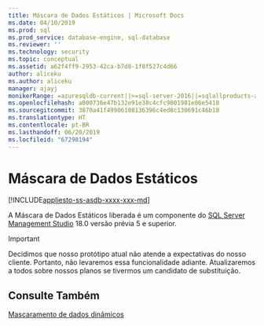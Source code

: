 ```yaml
---
title: Máscara de Dados Estáticos | Microsoft Docs
ms.date: 04/10/2019
ms.prod: sql
ms.prod_service: database-engine, sql-database
ms.reviewer: ''
ms.technology: security
ms.topic: conceptual
ms.assetid: a62f4ff9-2953-42ca-b7d8-1f8f527c4d66
author: aliceku
ms.author: aliceku
manager: ajayj
monikerRange: =azuresqldb-current||>=sql-server-2016||=sqlallproducts-allversions||>=sql-server-linux-2017||=azuresqldb-mi-current
ms.openlocfilehash: a000736e47b132e91e38c4cfc9001981e86e5418
ms.sourcegitcommit: 3870a41f49906108136396c4ed8c130691c46b18
ms.translationtype: HT
ms.contentlocale: pt-BR
ms.lasthandoff: 06/20/2019
ms.locfileid: "67298194"
---
```

# <a name="static-data-masking"></a>Máscara de Dados Estáticos
[!INCLUDE[appliesto-ss-asdb-xxxx-xxx-md](../../includes/appliesto-ss-asdb-xxxx-xxx-md.md)]

A Máscara de Dados Estáticos liberada é um componente do [SQL Server Management Studio](../../ssms/sql-server-management-studio-ssms.md) 18.0 versão prévia 5 e superior. 
> [!IMPORTANT]
> Decidimos que nosso protótipo atual não atende a expectativas do nosso cliente. Portanto, não levaremos essa funcionalidade adiante. Atualizaremos a todos sobre nossos planos se tivermos um candidato de substituição.
>

## <a name="see-also"></a>Consulte Também  
 [Mascaramento de dados dinâmicos](../../relational-databases/security/dynamic-data-masking.md)
